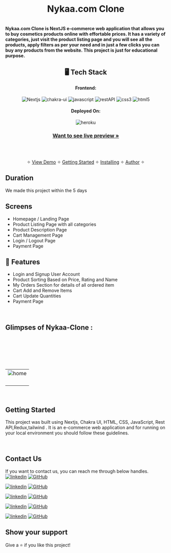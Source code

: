 
<h1 align="center">Nykaa.com Clone</h1>
<br />
<strong>Nykaa.com Clone is NextJS e-commerce web application that allows you to buy cosmetics products online with effortable prices. It has a variety of categories, just visit the product listing page and you will see all the products, apply filters as per your need and in just a few clicks you can buy any products from the website. This project is just for educational purpose.</strong>

<h2 align="center">🖥️ Tech Stack</h2>


<h4 align="center">Frontend:</h4>

<p align="center">
  <img src="https://img.shields.io/badge/Nextjs-20232A?style=for-the-badge&logo=react&logoColor=61DAFB" alt="Nextjs" />
  <img src="https://img.shields.io/badge/Chakra%20UI-3bc7bd?style=for-the-badge&logo=chakraui&logoColor=white" alt="chakra-ui" />
  <img src="https://img.shields.io/badge/JavaScript-323330?style=for-the-badge&logo=javascript&logoColor=F7DF1E" alt="javascript" />
  <img src="https://img.shields.io/badge/Rest_API-02303A?style=for-the-badge&logo=react-router&logoColor=white" alt="restAPI" />
  <img src="https://img.shields.io/badge/CSS3-1572B6?style=for-the-badge&logo=css3&logoColor=white" alt="css3" />
  <img src="https://img.shields.io/badge/HTML5-E34F26?style=for-the-badge&logo=html5&logoColor=white" alt="html5" />
</p>


<h4 align="center">Deployed On:</h4>

<p align="center">
  <img src="https://img.shields.io/badge/vercel-430098?style=for-the-badge&logo=vercel&logoColor=white" alt="heroku" />
</p>



<h3 align="center"><a href="https://panachebeauty.netlify.app/"><strong>Want to see live preview »</strong></a></h3>
<br />
<p align="center">
  <br />&#10023;
  <a href="#Demo">View Demo</a> &#10023;
  <a href="#Getting-Started">Getting Started</a> &#10023; 
  <a href="#Install">Installing</a> &#10023;
  <a href="#Contact Us">Author</a> &#10023;
</p>



## Duration 
We made this project within the 5 days
<br />

## Screens 
- Homepage / Landing Page
- Product Listing Page with all categories
- Product Description Page
- Cart Management Page
- Login / Logout Page
- Payment Page


## 🚀 Features
- Login and Signup User Account
- Product Sorting Based on Price, Rating and Name
- My Orders Section for details of all ordered item
- Cart Add and Remove Items 
- Cart Update Quantities 
- Payment Page
<br />


## Glimpses of Nykaa-Clone :
<table>
  <tr>
    <td><img src="https://i.ibb.co/CQk0R2T/nykaa.png"  alt="home" /></td>
  </tr>
  <br/>
  <tr>
    <td><img src="https://i.ibb.co/JCPsB54/nykaa2.png"  alt="" /></td>
  </tr>
  <br/>
  <tr>
    <td><img src="https://i.ibb.co/fNTNsNJ/nykaa3.png"  alt="" /></td>
  </tr>
  <br/>
   <tr>
    <td><img src="https://i.ibb.co/JChmGKf/nykaa4.png"   alt="" /></td>
  </tr>
  <br/>
   <tr>
    <td><img src="https://i.ibb.co/WK7FsMF/nykaa7.png"   alt="" /></td>
  </tr>
  <br/>

</table>

<br />



## Getting Started

This project was built using Nextjs, Chakra UI, HTML, CSS, JavaScript, Rest API,Redux,tailwind . It is an e-commerce web application and for running on your local environment you should follow these guidelines.


<br />

## Contact Us

If you want to contact us, you can reach me through below handles. <br />
[![linkedin](https://img.shields.io/badge/Ankit_Chauhan-0077B5?style=for-the-badge&logo=linkedin&logoColor=white)](https://www.linkedin.com/in/ankit-chauhan-8a1b13232/)
[![GitHub](https://img.shields.io/badge/Ankit_Chauhan-0077B5?style=for-the-badge&logo=Github&logoColor=white)](https://github.com/ankitraju123)

[![linkedin](https://img.shields.io/badge/Giri_Reddy-0077B5?style=for-the-badge&logo=linkedin&logoColor=white)](https://www.linkedin.com/in/giri-reddy-geralt/)
[![GitHub](https://img.shields.io/badge/Giri_Reddy-0077B5?style=for-the-badge&logo=Github&logoColor=white)](https://github.com/geraltyen)

[![linkedin](https://img.shields.io/badge/Pujarini_Sahu-0077B5?style=for-the-badge&logo=linkedin&logoColor=white)](https://www.linkedin.com/in/pujarini-sahoo/)
[![GitHub](https://img.shields.io/badge/Pujarini_Sahu-0077B5?style=for-the-badge&logo=Github&logoColor=white)](https://github.com/puja2795)

[![linkedin](https://img.shields.io/badge/varinder-brar-0077B5?style=for-the-badge&logo=linkedin&logoColor=white)](https://www.linkedin.com/in/varinder-brar/)
[![GitHub](https://img.shields.io/badge/varinder-brar-0077B5?style=for-the-badge&logo=Github&logoColor=white)](https://github.com/Brar21)

[![linkedin](https://img.shields.io/badge/Muhammed-Sadique-0077B5?style=for-the-badge&logo=linkedin&logoColor=white)](https://www.linkedin.com/in/muhammed-sadique-064385230/)
[![GitHub](https://img.shields.io/badge/Muhammed-Sadique-0077B5?style=for-the-badge&logo=Github&logoColor=white)](https://github.com/mhdsadique)





## Show your support

Give a ⭐️ if you like this project!



